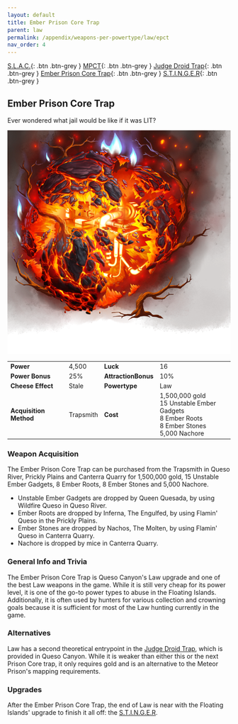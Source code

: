 ```yaml
---
layout: default
title: Ember Prison Core Trap
parent: law
permalink: /appendix/weapons-per-powertype/law/epct
nav_order: 4
---
```

<span class="fs-1">[S.L.A.C.](/appendix/weapons-per-powertype/law/slac){: .btn .btn-grey } </span><span class="fs-1"> [MPCT](/appendix/weapons-per-powertype/law/MPCT){: .btn .btn-grey } </span><span class="fs-1"> [Judge Droid Trap](/appendix/weapons-per-powertype/law/jdt){: .btn .btn-grey } </span><span class="fs-1"> [Ember Prison Core Trap](/appendix/weapons-per-powertype/shadow/epct){: .btn .btn-grey } </span><span class="fs-1"> [S.T.I.N.G.E.R](/appendix/weapons-per-powertype/shadow/stinger){: .btn .btn-grey } </span>

## Ember Prison Core Trap
Ever wondered what jail would be like if it was LIT?

<img src="/assets/images/weapons/epct.png" alt="hell jail" width="600">

|||||
|---|---|---|---|
| __Power__ 	| 4,500 	| __Luck__ 	| 16 	|
| __Power Bonus__ 	| 25% 	|__AttractionBonus__ 	| 10% 	|
| __Cheese Effect__ 	| Stale 	| __Powertype__ 	| Law 	|
| __Acquisition Method__ 	| Trapsmith 	| __Cost__ 	| 1,500,000 gold <br> 15 Unstable Ember Gadgets <br> 8 Ember Roots <br> 8 Ember Stones <br> 5,000 Nachore	|

### Weapon Acquisition
The Ember Prison Core Trap can be purchased from the Trapsmith in Queso River, Prickly Plains and Canterra Quarry for 1,500,000 gold, 15 Unstable Ember Gadgets, 8 Ember Roots, 8 Ember Stones and 5,000 Nachore.
- Unstable Ember Gadgets are dropped by Queen Quesada, by using Wildfire Queso in Queso River.
- Ember Roots are dropped by Inferna, The Engulfed, by using Flamin' Queso in the Prickly Plains.
- Ember Stones are dropped by Nachos, The Molten, by using Flamin' Queso in Canterra Quarry.
- Nachore is dropped by mice in Canterra Quarry.

 
### General Info and Trivia
The Ember Prison Core Trap is Queso Canyon's Law upgrade and one of the best Law weapons in the game. While it is still very cheap for its power level, it is one of the go-to power types to abuse in the Floating Islands. Additionally, it is often used by hunters for various collection and crowning goals because it is sufficient for most of the Law hunting currently in the game.

### Alternatives
Law has a second theoretical entrypoint in the [Judge Droid Trap](/appendix/weapons-per-powertype/law/jdt), which is provided in Queso Canyon. While it is weaker than either this or the next Prison Core trap, it only requires gold and is an alternative to the Meteor Prison's mapping requirements.

### Upgrades
After the Ember Prison Core Trap, the end of Law is near with the Floating Islands' upgrade to finish it all off: the [S.T.I.N.G.E.R](/appendix/weapons-per-powertype/shadow/stinger).
